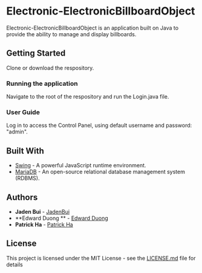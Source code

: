 # Electronic-ElectronicBillboardObject

Electronic-ElectronicBillboardObject is an application built on Java to provide the ability to manage and display billboards.

## Getting Started

Clone or download the respository. 

### Running the application

Navigate to the root of the respository and run the Login.java file.

### User Guide

Log in to access the Control Panel, using default username and password: "admin".

## Built With
* [Swing](https://en.wikipedia.org/wiki/Swing_(Java)) - A powerful JavaScript runtime environment.
* [MariaDB](https://mariadb.org/) - An open-source relational database management system (RDBMS).


## Authors

* **Jaden Bui** - [JadenBui](https://github.com/JadenBui)
* **Edward Duong ** - [Edward Duong](https://github.com/EdwardDuong)
* **Patrick Ha** - [Patrick Ha](https://github.com/ZadeTheExplorer)

## License

This project is licensed under the MIT License - see the [LICENSE.md](LICENSE.md) file for details 
